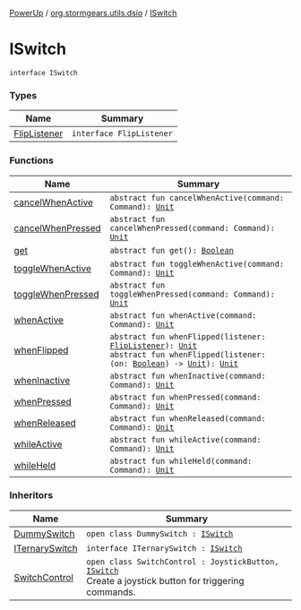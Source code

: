 [PowerUp](../../index.md) / [org.stormgears.utils.dsio](../index.md) / [ISwitch](./index.md)

# ISwitch

`interface ISwitch`

### Types

| Name | Summary |
|---|---|
| [FlipListener](-flip-listener/index.md) | `interface FlipListener` |

### Functions

| Name | Summary |
|---|---|
| [cancelWhenActive](cancel-when-active.md) | `abstract fun cancelWhenActive(command: Command): `[`Unit`](https://kotlinlang.org/api/latest/jvm/stdlib/kotlin/-unit/index.html) |
| [cancelWhenPressed](cancel-when-pressed.md) | `abstract fun cancelWhenPressed(command: Command): `[`Unit`](https://kotlinlang.org/api/latest/jvm/stdlib/kotlin/-unit/index.html) |
| [get](get.md) | `abstract fun get(): `[`Boolean`](https://kotlinlang.org/api/latest/jvm/stdlib/kotlin/-boolean/index.html) |
| [toggleWhenActive](toggle-when-active.md) | `abstract fun toggleWhenActive(command: Command): `[`Unit`](https://kotlinlang.org/api/latest/jvm/stdlib/kotlin/-unit/index.html) |
| [toggleWhenPressed](toggle-when-pressed.md) | `abstract fun toggleWhenPressed(command: Command): `[`Unit`](https://kotlinlang.org/api/latest/jvm/stdlib/kotlin/-unit/index.html) |
| [whenActive](when-active.md) | `abstract fun whenActive(command: Command): `[`Unit`](https://kotlinlang.org/api/latest/jvm/stdlib/kotlin/-unit/index.html) |
| [whenFlipped](when-flipped.md) | `abstract fun whenFlipped(listener: `[`FlipListener`](-flip-listener/index.md)`): `[`Unit`](https://kotlinlang.org/api/latest/jvm/stdlib/kotlin/-unit/index.html)<br>`abstract fun whenFlipped(listener: (on: `[`Boolean`](https://kotlinlang.org/api/latest/jvm/stdlib/kotlin/-boolean/index.html)`) -> `[`Unit`](https://kotlinlang.org/api/latest/jvm/stdlib/kotlin/-unit/index.html)`): `[`Unit`](https://kotlinlang.org/api/latest/jvm/stdlib/kotlin/-unit/index.html) |
| [whenInactive](when-inactive.md) | `abstract fun whenInactive(command: Command): `[`Unit`](https://kotlinlang.org/api/latest/jvm/stdlib/kotlin/-unit/index.html) |
| [whenPressed](when-pressed.md) | `abstract fun whenPressed(command: Command): `[`Unit`](https://kotlinlang.org/api/latest/jvm/stdlib/kotlin/-unit/index.html) |
| [whenReleased](when-released.md) | `abstract fun whenReleased(command: Command): `[`Unit`](https://kotlinlang.org/api/latest/jvm/stdlib/kotlin/-unit/index.html) |
| [whileActive](while-active.md) | `abstract fun whileActive(command: Command): `[`Unit`](https://kotlinlang.org/api/latest/jvm/stdlib/kotlin/-unit/index.html) |
| [whileHeld](while-held.md) | `abstract fun whileHeld(command: Command): `[`Unit`](https://kotlinlang.org/api/latest/jvm/stdlib/kotlin/-unit/index.html) |

### Inheritors

| Name | Summary |
|---|---|
| [DummySwitch](../-dummy-switch/index.md) | `open class DummySwitch : `[`ISwitch`](./index.md) |
| [ITernarySwitch](../-i-ternary-switch/index.md) | `interface ITernarySwitch : `[`ISwitch`](./index.md) |
| [SwitchControl](../-switch-control/index.md) | `open class SwitchControl : JoystickButton, `[`ISwitch`](./index.md)<br>Create a joystick button for triggering commands. |

